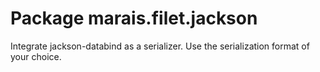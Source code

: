 # Package marais.filet.jackson
Integrate jackson-databind as a serializer.
Use the serialization format of your choice.
